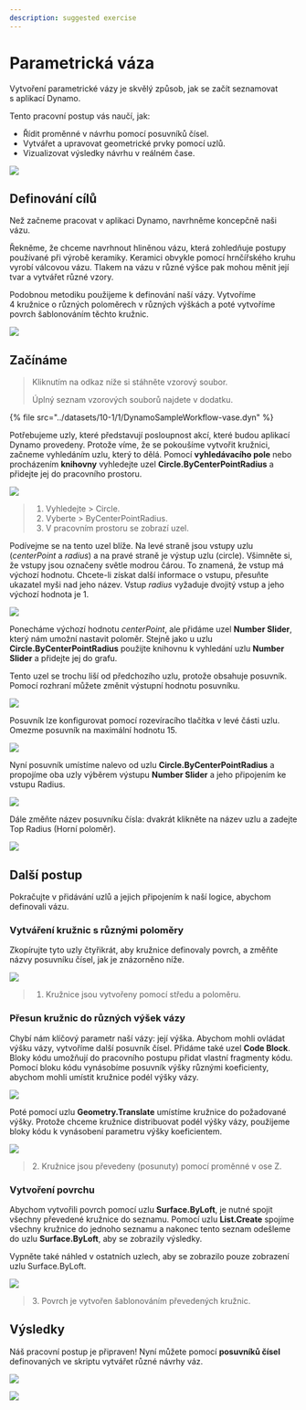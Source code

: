 ```yaml
---
description: suggested exercise
---
```


# Parametrická váza

Vytvoření parametrické vázy je skvělý způsob, jak se začít seznamovat s aplikací Dynamo.

Tento pracovní postup vás naučí, jak:

* Řídit proměnné v návrhu pomocí posuvníků čísel.
* Vytvářet a upravovat geometrické prvky pomocí uzlů.
* Vizualizovat výsledky návrhu v reálném čase.

![](../images/10-1/1/vase1(3).gif)

## Definování cílů

Než začneme pracovat v aplikaci Dynamo, navrhněme koncepčně naši vázu.

Řekněme, že chceme navrhnout hliněnou vázu, která zohledňuje postupy používané při výrobě keramiky. Keramici obvykle pomocí hrnčířského kruhu vyrobí válcovou vázu. Tlakem na vázu v různé výšce pak mohou měnit její tvar a vytvářet různé vzory.

Podobnou metodiku použijeme k definování naší vázy. Vytvoříme 4 kružnice o různých poloměrech v různých výškách a poté vytvoříme povrch šablonováním těchto kružnic.

![](../images/10-1/1/vase2.png)

## Začínáme

> Kliknutím na odkaz níže si stáhněte vzorový soubor.
>
> Úplný seznam vzorových souborů najdete v dodatku.

{% file src="../datasets/10-1/1/DynamoSampleWorkflow-vase.dyn" %}

Potřebujeme uzly, které představují posloupnost akcí, které budou aplikací Dynamo provedeny. Protože víme, že se pokoušíme vytvořit kružnici, začneme vyhledáním uzlu, který to dělá. Pomocí **vyhledávacího pole** nebo procházením **knihovny** vyhledejte uzel **Circle.ByCenterPointRadius** a přidejte jej do pracovního prostoru.

![](../images/10-1/1/vase8.png)

> 1. Vyhledejte > Circle.
> 2. Vyberte > ByCenterPointRadius.
> 3. V pracovním prostoru se zobrazí uzel.

Podívejme se na tento uzel blíže. Na levé straně jsou vstupy uzlu (_centerPoint_ a _radius_) a na pravé straně je výstup uzlu (circle). Všimněte si, že vstupy jsou označeny světle modrou čárou. To znamená, že vstup má výchozí hodnotu. Chcete-li získat další informace o vstupu, přesuňte ukazatel myši nad jeho název. Vstup _radius_ vyžaduje dvojitý vstup a jeho výchozí hodnota je 1.

![](../images/10-1/1/vase10.png)

Ponecháme výchozí hodnotu _centerPoint_, ale přidáme uzel **Number Slider**, který nám umožní nastavit poloměr. Stejně jako u uzlu **Circle.ByCenterPointRadius** použijte knihovnu k vyhledání uzlu **Number Slider** a přidejte jej do grafu.

Tento uzel se trochu liší od předchozího uzlu, protože obsahuje posuvník. Pomocí rozhraní můžete změnit výstupní hodnotu posuvníku.

![](../images/10-1/1/vase13(1).gif)

Posuvník lze konfigurovat pomocí rozevíracího tlačítka v levé části uzlu. Omezme posuvník na maximální hodnotu 15.

![](../images/10-1/1/vase11.png)

Nyní posuvník umístíme nalevo od uzlu **Circle.ByCenterPointRadius** a propojíme oba uzly výběrem výstupu **Number Slider** a jeho připojením ke vstupu Radius.

![](../images/10-1/1/vase12.png)

Dále změňte název posuvníku čísla: dvakrát klikněte na název uzlu a zadejte Top Radius (Horní poloměr).

![](../images/10-1/1/vase14.png)

## Další postup

Pokračujte v přidávání uzlů a jejich připojením k naší logice, abychom definovali vázu.

### Vytváření kružnic s různými poloměry

Zkopírujte tyto uzly čtyřikrát, aby kružnice definovaly povrch, a změňte názvy posuvníku čísel, jak je znázorněno níže.

![](../images/10-1/1/vase4(1)(1).png)

> 1. Kružnice jsou vytvořeny pomocí středu a poloměru.

### Přesun kružnic do různých výšek vázy

Chybí nám klíčový parametr naší vázy: její výška. Abychom mohli ovládat výšku vázy, vytvoříme další posuvník čísel. Přidáme také uzel **Code Block**. Bloky kódu umožňují do pracovního postupu přidat vlastní fragmenty kódu. Pomocí bloku kódu vynásobíme posuvník výšky různými koeficienty, abychom mohli umístit kružnice podél výšky vázy.

![](../images/10-1/1/vase15(1).png)

Poté pomocí uzlu **Geometry.Translate** umístíme kružnice do požadované výšky. Protože chceme kružnice distribuovat podél výšky vázy, použijeme bloky kódu k vynásobení parametru výšky koeficientem.

![](../images/10-1/1/vase5.png)

> 2\. Kružnice jsou převedeny (posunuty) pomocí proměnné v ose Z.

### Vytvoření povrchu

Abychom vytvořili povrch pomocí uzlu **Surface.ByLoft**, je nutné spojit všechny převedené kružnice do seznamu. Pomocí uzlu **List.Create** spojíme všechny kružnice do jednoho seznamu a nakonec tento seznam odešleme do uzlu **Surface.ByLoft**, aby se zobrazily výsledky.

Vypněte také náhled v ostatních uzlech, aby se zobrazilo pouze zobrazení uzlu Surface.ByLoft.

![](../images/10-1/1/vase6(1)(1).png)

> 3\. Povrch je vytvořen šablonováním převedených kružnic.

## Výsledky

Náš pracovní postup je připraven! Nyní můžete pomocí **posuvníků čísel** definovaných ve skriptu vytvářet různé návrhy váz.

![](../images/10-1/1/vase1(3).gif)

![](../images/10-1/1/vase7.png)
